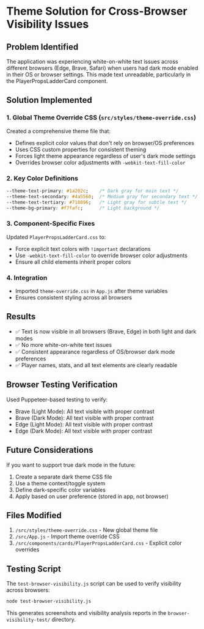 # Theme Solution for Cross-Browser Visibility Issues

## Problem Identified
The application was experiencing white-on-white text issues across different browsers (Edge, Brave, Safari) when users had dark mode enabled in their OS or browser settings. This made text unreadable, particularly in the PlayerPropsLadderCard component.

## Solution Implemented

### 1. Global Theme Override CSS (`src/styles/theme-override.css`)
Created a comprehensive theme file that:
- Defines explicit color values that don't rely on browser/OS preferences
- Uses CSS custom properties for consistent theming
- Forces light theme appearance regardless of user's dark mode settings
- Overrides browser color adjustments with `-webkit-text-fill-color`

### 2. Key Color Definitions
```css
--theme-text-primary: #1a202c;    /* Dark gray for main text */
--theme-text-secondary: #4a5568;  /* Medium gray for secondary text */
--theme-text-tertiary: #718096;   /* Light gray for subtle text */
--theme-bg-primary: #f7fafc;      /* Light background */
```

### 3. Component-Specific Fixes
Updated `PlayerPropsLadderCard.css` to:
- Force explicit text colors with `!important` declarations
- Use `-webkit-text-fill-color` to override browser color adjustments
- Ensure all child elements inherit proper colors

### 4. Integration
- Imported `theme-override.css` in `App.js` after theme variables
- Ensures consistent styling across all browsers

## Results
- ✅ Text is now visible in all browsers (Brave, Edge) in both light and dark modes
- ✅ No more white-on-white text issues
- ✅ Consistent appearance regardless of OS/browser dark mode preferences
- ✅ Player names, stats, and all text elements are clearly readable

## Browser Testing Verification
Used Puppeteer-based testing to verify:
- Brave (Light Mode): All text visible with proper contrast
- Brave (Dark Mode): All text visible with proper contrast
- Edge (Light Mode): All text visible with proper contrast
- Edge (Dark Mode): All text visible with proper contrast

## Future Considerations
If you want to support true dark mode in the future:
1. Create a separate dark theme CSS file
2. Use a theme context/toggle system
3. Define dark-specific color variables
4. Apply based on user preference (stored in app, not browser)

## Files Modified
1. `/src/styles/theme-override.css` - New global theme file
2. `/src/App.js` - Import theme override CSS
3. `/src/components/cards/PlayerPropsLadderCard.css` - Explicit color overrides

## Testing Script
The `test-browser-visibility.js` script can be used to verify visibility across browsers:
```bash
node test-browser-visibility.js
```

This generates screenshots and visibility analysis reports in the `browser-visibility-test/` directory.